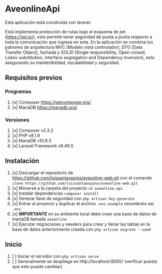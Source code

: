 # AveonlineApi
Esta aplicación está construida con laravel.

Está implementa protección de rutas bajo el esquema de jwt (https://jwt.io/), esto permite tener seguridad de punta a punta respecto a toda la comunicación que ingresa en esta.
En la aplicación se combina los patrones de arquitectura MVC (Modelo vista controlador), DTO (Data Transfer Object), fachada y SOLID (Single responsibility, Open-closed, Liskov substitution, Interface segregation and Dependency inversion), esto asegurando su mantenibilidad, escalabilidad y seguridad.


## Requisitos previos

### Programas
1. [x] Composer https://getcomposer.org/
2. [x] MariaDB https://mariadb.org/

### Versiones
1. [x] Composer v2.3.2
2. [x] PHP v8.1.9
3. [x] MariaDB v10.8.3
4. [x] Laravel Framework v9.49.0

## Instalación
1. [x] Descargar el repositorio de https://github.com/luissantaospina/aveonline-web.git con el comando `clone https://github.com/luissantaospina/aveonline-web.git`
2. [x] Moverse a la carpeta del proyecto `cd aveonline-api`
3. [x] Instalar dependencias `composer install`
4. [x] Generar llave de seguridad con `php artisan key:generate`
5. [x] Entrar al proyecto y duplicar el archivo `.env.example` renombrelo así `.env`
6. [x] **_IMPORTANTE_** en su ambiente local debe crear una base de datos de mariaDB llamada `aveonline`
7. [x] Ejecutar migraciones y seeders para crear y llenar las tablas en la base de datos anteriormente creada con `php artisan migrate --seed`

## Inicio
1. [ ] Iniciar el servidor con `php artisan serve`
2. [ ] Generalmente se despliega en http://localhost:8000/ (verificar puesto que esto puede cambiar)
